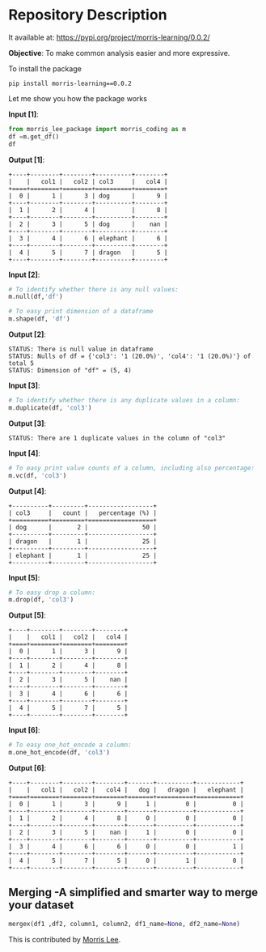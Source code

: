 
# Repository Description
It available at: https://pypi.org/project/morris-learning/0.0.2/

**Objective**: To make common analysis easier and more expressive.

To install the package

```
pip install morris-learning==0.0.2
```

Let me show you how the package works

**Input [1]**:

```python
from morris_lee_package import morris_coding as m
df =m.get_df()
df
```

**Output [1]**:

```
+----+--------+--------+----------+--------+
|    |   col1 |   col2 | col3     |   col4 |
+====+========+========+==========+========+
|  0 |      1 |      3 | dog      |      9 |
+----+--------+--------+----------+--------+
|  1 |      2 |      4 |          |      8 |
+----+--------+--------+----------+--------+
|  2 |      3 |      5 | dog      |    nan |
+----+--------+--------+----------+--------+
|  3 |      4 |      6 | elephant |      6 |
+----+--------+--------+----------+--------+
|  4 |      5 |      7 | dragon   |      5 |
+----+--------+--------+----------+--------+
```

**Input [2]**:
```python
# To identify whether there is any null values:
m.null(df,'df')

# To easy print dimension of a dataframe
m.shape(df, 'df')
```

**Output [2]**:
```
STATUS: There is null value in dataframe
STATUS: Nulls of df = {'col3': '1 (20.0%)', 'col4': '1 (20.0%)'} of total 5
STATUS: Dimension of "df" = (5, 4)
```

**Input [3]**:
```python
# To identify whether there is any duplicate values in a column:
m.duplicate(df, 'col3')
```
**Output [3]**:
```
STATUS: There are 1 duplicate values in the column of "col3"
```

**Input [4]**:
```python
# To easy print value counts of a column, including also percentage:
m.vc(df, 'col3')
```
**Output [4]**:
```
+----------+---------+------------------+
| col3     |   count |   percentage (%) |
+==========+=========+==================+
| dog      |       2 |               50 |
+----------+---------+------------------+
| dragon   |       1 |               25 |
+----------+---------+------------------+
| elephant |       1 |               25 |
+----------+---------+------------------+
```

**Input [5]**:
```python
# To easy drop a column:
m.drop(df, 'col3')
```
**Output [5]**:
```
+----+--------+--------+--------+
|    |   col1 |   col2 |   col4 |
+====+========+========+========+
|  0 |      1 |      3 |      9 |
+----+--------+--------+--------+
|  1 |      2 |      4 |      8 |
+----+--------+--------+--------+
|  2 |      3 |      5 |    nan |
+----+--------+--------+--------+
|  3 |      4 |      6 |      6 |
+----+--------+--------+--------+
|  4 |      5 |      7 |      5 |
+----+--------+--------+--------+
```
**Input [6]**:
```python
# To easy one_hot_encode a column:
m.one_hot_encode(df, 'col3')
```
**Output [6]**:
```
+----+--------+--------+--------+-------+----------+------------+
|    |   col1 |   col2 |   col4 |   dog |   dragon |   elephant |
+====+========+========+========+=======+==========+============+
|  0 |      1 |      3 |      9 |     1 |        0 |          0 |
+----+--------+--------+--------+-------+----------+------------+
|  1 |      2 |      4 |      8 |     0 |        0 |          0 |
+----+--------+--------+--------+-------+----------+------------+
|  2 |      3 |      5 |    nan |     1 |        0 |          0 |
+----+--------+--------+--------+-------+----------+------------+
|  3 |      4 |      6 |      6 |     0 |        0 |          1 |
+----+--------+--------+--------+-------+----------+------------+
|  4 |      5 |      7 |      5 |     0 |        1 |          0 |
+----+--------+--------+--------+-------+----------+------------+
```

## Merging -A simplified and smarter way to merge your dataset

```python
mergex(df1 ,df2, column1, column2, df1_name=None, df2_name=None)
```
This is contributed by [Morris Lee](http://www.morris-lee.com/).
